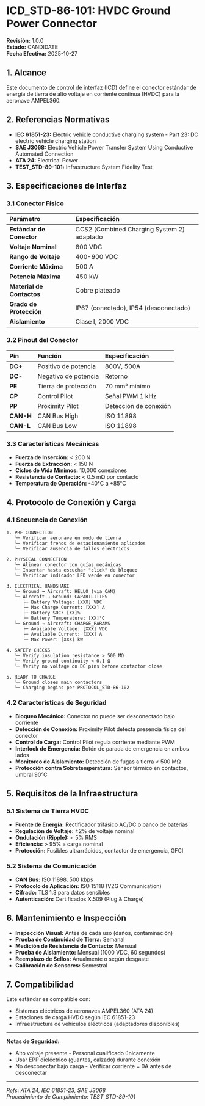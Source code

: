 # ICD_STD-86-101: HVDC Ground Power Connector

**Revisión:** 1.0.0  
**Estado:** CANDIDATE  
**Fecha Efectiva:** 2025-10-27

## 1. Alcance

Este documento de control de interfaz (ICD) define el conector estándar de energía de tierra de alto voltaje en corriente continua (HVDC) para la aeronave AMPEL360.

## 2. Referencias Normativas

- **IEC 61851-23:** Electric vehicle conductive charging system - Part 23: DC electric vehicle charging station
- **SAE J3068:** Electric Vehicle Power Transfer System Using Conductive Automated Connection
- **ATA 24:** Electrical Power
- **TEST_STD-89-101:** Infrastructure System Fidelity Test

## 3. Especificaciones de Interfaz

### 3.1 Conector Físico

| Parámetro | Especificación |
|:----------|:---------------|
| **Estándar de Conector** | CCS2 (Combined Charging System 2) adaptado |
| **Voltaje Nominal** | 800 VDC |
| **Rango de Voltaje** | 400-900 VDC |
| **Corriente Máxima** | 500 A |
| **Potencia Máxima** | 450 kW |
| **Material de Contactos** | Cobre plateado |
| **Grado de Protección** | IP67 (conectado), IP54 (desconectado) |
| **Aislamiento** | Clase I, 2000 VDC |

### 3.2 Pinout del Conector

| Pin | Función | Especificación |
|:----|:--------|:---------------|
| **DC+** | Positivo de potencia | 800V, 500A |
| **DC-** | Negativo de potencia | Retorno |
| **PE** | Tierra de protección | 70 mm² mínimo |
| **CP** | Control Pilot | Señal PWM 1 kHz |
| **PP** | Proximity Pilot | Detección de conexión |
| **CAN-H** | CAN Bus High | ISO 11898 |
| **CAN-L** | CAN Bus Low | ISO 11898 |

### 3.3 Características Mecánicas

- **Fuerza de Inserción:** < 200 N
- **Fuerza de Extracción:** < 150 N
- **Ciclos de Vida Mínimos:** 10,000 conexiones
- **Resistencia de Contacto:** < 0.5 mΩ por contacto
- **Temperatura de Operación:** -40°C a +85°C

## 4. Protocolo de Conexión y Carga

### 4.1 Secuencia de Conexión

```
1. PRE-CONNECTION
   └─ Verificar aeronave en modo de tierra
   └─ Verificar frenos de estacionamiento aplicados
   └─ Verificar ausencia de fallos eléctricos

2. PHYSICAL CONNECTION
   └─ Alinear conector con guías mecánicas
   └─ Insertar hasta escuchar "click" de bloqueo
   └─ Verificar indicador LED verde en conector

3. ELECTRICAL HANDSHAKE
   └─ Ground → Aircraft: HELLO (via CAN)
   └─ Aircraft → Ground: CAPABILITIES
      ├─ Battery Voltage: [XXX] VDC
      ├─ Max Charge Current: [XXX] A
      ├─ Battery SOC: [XX]%
      └─ Battery Temperature: [XX]°C
   └─ Ground → Aircraft: CHARGE_PARAMS
      ├─ Available Voltage: [XXX] VDC
      ├─ Available Current: [XXX] A
      └─ Max Power: [XXX] kW

4. SAFETY CHECKS
   └─ Verify insulation resistance > 500 MΩ
   └─ Verify ground continuity < 0.1 Ω
   └─ Verify no voltage on DC pins before contactor close

5. READY TO CHARGE
   └─ Ground closes main contactors
   └─ Charging begins per PROTOCOL_STD-86-102
```

### 4.2 Características de Seguridad

- **Bloqueo Mecánico:** Conector no puede ser desconectado bajo corriente
- **Detección de Conexión:** Proximity Pilot detecta presencia física del conector
- **Control de Carga:** Control Pilot regula corriente mediante PWM
- **Interlock de Emergencia:** Botón de parada de emergencia en ambos lados
- **Monitoreo de Aislamiento:** Detección de fugas a tierra < 500 MΩ
- **Protección contra Sobretemperatura:** Sensor térmico en contactos, umbral 90°C

## 5. Requisitos de la Infraestructura

### 5.1 Sistema de Tierra HVDC

- **Fuente de Energía:** Rectificador trifásico AC/DC o banco de baterías
- **Regulación de Voltaje:** ±2% de voltaje nominal
- **Ondulación (Ripple):** < 5% RMS
- **Eficiencia:** > 95% a carga nominal
- **Protección:** Fusibles ultrarrápidos, contactor de emergencia, GFCI

### 5.2 Sistema de Comunicación

- **CAN Bus:** ISO 11898, 500 kbps
- **Protocolo de Aplicación:** ISO 15118 (V2G Communication)
- **Cifrado:** TLS 1.3 para datos sensibles
- **Autenticación:** Certificados X.509 (Plug & Charge)

## 6. Mantenimiento e Inspección

- **Inspección Visual:** Antes de cada uso (daños, contaminación)
- **Prueba de Continuidad de Tierra:** Semanal
- **Medición de Resistencia de Contacto:** Mensual
- **Prueba de Aislamiento:** Mensual (1000 VDC, 60 segundos)
- **Reemplazo de Sellos:** Anualmente o según desgaste
- **Calibración de Sensores:** Semestral

## 7. Compatibilidad

Este estándar es compatible con:
- Sistemas eléctricos de aeronaves AMPEL360 (ATA 24)
- Estaciones de carga HVDC según IEC 61851-23
- Infraestructura de vehículos eléctricos (adaptadores disponibles)

---

**Notas de Seguridad:**
- Alto voltaje presente - Personal cualificado únicamente
- Usar EPP dieléctrico (guantes, calzado) durante conexión
- No desconectar bajo carga - Verificar corriente = 0A antes de desconectar

---

*Refs: ATA 24, IEC 61851-23, SAE J3068*  
*Procedimiento de Cumplimiento: TEST_STD-89-101*
